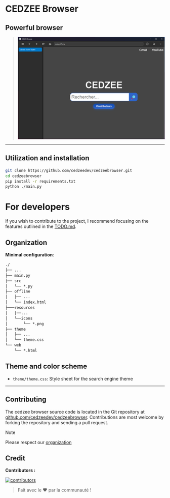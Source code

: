 
# CEDZEE Browser

## Powerful browser

>
> ![image](resources/github/image.png)
>

---

## Utilization and installation

```sh
git clone https://github.com/cedzeedev/cedzeebrowser.git
cd cedzeebrowser
pip install -r requirements.txt
python ./main.py
```

# For developers 

If you wish to contribute to the project, I recommend focusing on the features outlined in the [TODO.md](TODO.md).

## Organization

**Minimal configuration**:

```txt
./
├── ...
├── main.py
├── src
│   └── *.py
├── offline
│   ├── ...
│   └── index.html
├───resources
│   |──...
│   └──icons
│       └── *.png
├── theme
│   ├── ...
│   └── theme.css
└── web
    └── *.html
```

## Theme and color scheme

- `theme/theme.css`: Style sheet for the search engine theme

---

## Contributing

The cedzee browser source code is located in the Git repository at [github.com/cedzeedev/cedzeebrowser](https://github.com/cedzeedev/cedzeebrowser/).
Contributions are most welcome by forking the repository and sending a pull request.

> [!NOTE]
>
> Please respect our [organization](#organization)
>

## Credit

**Contributors :**

[![contributors](https://contrib.rocks/image?repo=cedzeedev/cedzeebrowser)](https://cedzee-browser-contributors.vercel.app/)

>
> Fait avec le ❤️ par la communauté !
>
